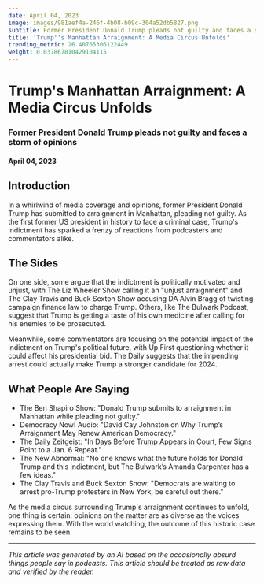 ```yaml
---
date: April 04, 2023
image: images/981aef4a-246f-4b08-b09c-304a52db5827.png
subtitle: Former President Donald Trump pleads not guilty and faces a storm of opinions
title: 'Trump''s Manhattan Arraignment: A Media Circus Unfolds'
trending_metric: 26.40765306122449
weight: 0.037867810429104115
---
```

# Trump's Manhattan Arraignment: A Media Circus Unfolds
### Former President Donald Trump pleads not guilty and faces a storm of opinions
#### April 04, 2023

## Introduction
In a whirlwind of media coverage and opinions, former President Donald Trump has submitted to arraignment in Manhattan, pleading not guilty. As the first former US president in history to face a criminal case, Trump's indictment has sparked a frenzy of reactions from podcasters and commentators alike.

## The Sides
On one side, some argue that the indictment is politically motivated and unjust, with The Liz Wheeler Show calling it an "unjust arraignment" and The Clay Travis and Buck Sexton Show accusing DA Alvin Bragg of twisting campaign finance law to charge Trump. Others, like The Bulwark Podcast, suggest that Trump is getting a taste of his own medicine after calling for his enemies to be prosecuted.

Meanwhile, some commentators are focusing on the potential impact of the indictment on Trump's political future, with Up First questioning whether it could affect his presidential bid. The Daily suggests that the impending arrest could actually make Trump a stronger candidate for 2024.

## What People Are Saying
- The Ben Shapiro Show: "Donald Trump submits to arraignment in Manhattan while pleading not guilty."
- Democracy Now! Audio: "David Cay Johnston on Why Trump’s Arraignment May Renew American Democracy."
- The Daily Zeitgeist: "In Days Before Trump Appears in Court, Few Signs Point to a Jan. 6 Repeat."
- The New Abnormal: "No one knows what the future holds for Donald Trump and this indictment, but The Bulwark’s Amanda Carpenter has a few ideas."
- The Clay Travis and Buck Sexton Show: "Democrats are waiting to arrest pro-Trump protesters in New York, be careful out there."

As the media circus surrounding Trump's arraignment continues to unfold, one thing is certain: opinions on the matter are as diverse as the voices expressing them. With the world watching, the outcome of this historic case remains to be seen.

 --- 

*This article was generated by an AI based on the occasionally absurd things people say in podcasts. This article should be treated as raw data and verified by the reader.*